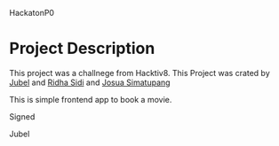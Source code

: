HackatonP0

# Project Description

This project was a challnege from Hacktiv8. This Project was crated by [Jubel](https://github.com/Jubel13) and [Ridha Sidi](https://github.com/ridhasidi) and [Josua Simatupang](https://github.com/boogerjosh)

This is simple frontend app to book a movie.

Signed

Jubel

